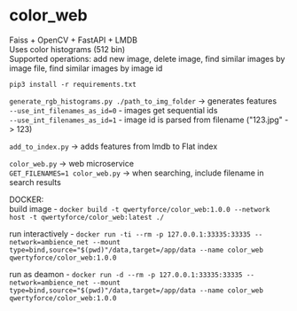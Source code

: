 # color_web
Faiss + OpenCV + FastAPI + LMDB <br>
Uses color histograms (512 bin) <br>
Supported operations: add new image, delete image, find similar images by image file, find similar images by image id

```pip3 install -r requirements.txt```

```generate_rgb_histograms.py ./path_to_img_folder``` -> generates features  
```--use_int_filenames_as_id=0``` - images get sequential ids  
```--use_int_filenames_as_id=1``` - image id is parsed from filename ("123.jpg" -> 123)  
  
```add_to_index.py``` -> adds features from lmdb to Flat index  
  
```color_web.py``` -> web microservice  
```GET_FILENAMES=1 color_web.py``` -> when searching, include filename in search results  


DOCKER:  
build image - ```docker build -t qwertyforce/color_web:1.0.0 --network host -t qwertyforce/color_web:latest ./```  
  
run interactively - ```docker run -ti --rm -p 127.0.0.1:33335:33335 --network=ambience_net --mount type=bind,source="$(pwd)"/data,target=/app/data --name color_web qwertyforce/color_web:1.0.0```  
  
run as deamon - ```docker run -d --rm -p 127.0.0.1:33335:33335 --network=ambience_net --mount type=bind,source="$(pwd)"/data,target=/app/data --name color_web qwertyforce/color_web:1.0.0 ```  

